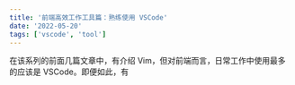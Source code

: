 ```yaml
---
title: '前端高效工作工具篇：熟练使用 VSCode'
date: '2022-05-20'
tags: ['vscode', 'tool']
---
```


在该系列的前面几篇文章中，有介绍 Vim，但对前端而言，日常工作中使用最多的应该是 VSCode。即便如此，有
